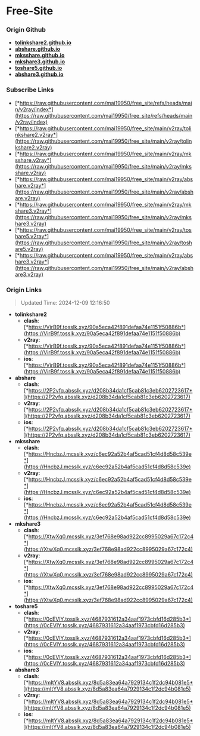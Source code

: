 # Free-Site

### Origin Github

- [**tolinkshare2.github.io**](https://github.com/tolinkshare2/tolinkshare2.github.io)
- [**abshare.github.io**](https://github.com/abshare/abshare.github.io)
- [**mksshare.github.io**](https://github.com/mksshare/mksshare.github.io)
- [**mkshare3.github.io**](https://github.com/mkshare3/mkshare3.github.io)
- [**toshare5.github.io**](https://github.com/toshare5/toshare5.github.io)
- [**abshare3.github.io**](https://github.com/abshare3/abshare3.github.io)

### Subscribe Links

- [*https://raw.githubusercontent.com/mai19950/free_site/refs/heads/main/v2ray/index*](https://raw.githubusercontent.com/mai19950/free_site/refs/heads/main/v2ray/index)
- [*https://raw.githubusercontent.com/mai19950/free_site/main/v2ray/tolinkshare2.v2ray*](https://raw.githubusercontent.com/mai19950/free_site/main/v2ray/tolinkshare2.v2ray)
- [*https://raw.githubusercontent.com/mai19950/free_site/main/v2ray/mksshare.v2ray*](https://raw.githubusercontent.com/mai19950/free_site/main/v2ray/mksshare.v2ray)
- [*https://raw.githubusercontent.com/mai19950/free_site/main/v2ray/abshare.v2ray*](https://raw.githubusercontent.com/mai19950/free_site/main/v2ray/abshare.v2ray)
- [*https://raw.githubusercontent.com/mai19950/free_site/main/v2ray/mkshare3.v2ray*](https://raw.githubusercontent.com/mai19950/free_site/main/v2ray/mkshare3.v2ray)
- [*https://raw.githubusercontent.com/mai19950/free_site/main/v2ray/toshare5.v2ray*](https://raw.githubusercontent.com/mai19950/free_site/main/v2ray/toshare5.v2ray)
- [*https://raw.githubusercontent.com/mai19950/free_site/main/v2ray/abshare3.v2ray*](https://raw.githubusercontent.com/mai19950/free_site/main/v2ray/abshare3.v2ray)

### Origin Links

> Updated Time: 2024-12-09 12:16:50

- **tolinkshare2**
  - **clash**: [*https://VirB9f.tosslk.xyz/90a5eca42f891defaa74e1151f50886b*](https://VirB9f.tosslk.xyz/90a5eca42f891defaa74e1151f50886b)
  - **v2ray**: [*https://VirB9f.tosslk.xyz/90a5eca42f891defaa74e1151f50886b*](https://VirB9f.tosslk.xyz/90a5eca42f891defaa74e1151f50886b)
  - **ios**: [*https://VirB9f.tosslk.xyz/90a5eca42f891defaa74e1151f50886b*](https://VirB9f.tosslk.xyz/90a5eca42f891defaa74e1151f50886b)
- **abshare**
  - **clash**: [*https://2P2vfq.absslk.xyz/d208b34da1cf5cab81c3eb6202723617*](https://2P2vfq.absslk.xyz/d208b34da1cf5cab81c3eb6202723617)
  - **v2ray**: [*https://2P2vfq.absslk.xyz/d208b34da1cf5cab81c3eb6202723617*](https://2P2vfq.absslk.xyz/d208b34da1cf5cab81c3eb6202723617)
  - **ios**: [*https://2P2vfq.absslk.xyz/d208b34da1cf5cab81c3eb6202723617*](https://2P2vfq.absslk.xyz/d208b34da1cf5cab81c3eb6202723617)
- **mksshare**
  - **clash**: [*https://HncbzJ.mcsslk.xyz/c6ec92a52b4af5cad51cf4d8d58c539e*](https://HncbzJ.mcsslk.xyz/c6ec92a52b4af5cad51cf4d8d58c539e)
  - **v2ray**: [*https://HncbzJ.mcsslk.xyz/c6ec92a52b4af5cad51cf4d8d58c539e*](https://HncbzJ.mcsslk.xyz/c6ec92a52b4af5cad51cf4d8d58c539e)
  - **ios**: [*https://HncbzJ.mcsslk.xyz/c6ec92a52b4af5cad51cf4d8d58c539e*](https://HncbzJ.mcsslk.xyz/c6ec92a52b4af5cad51cf4d8d58c539e)
- **mkshare3**
  - **clash**: [*https://XtwXq0.mcsslk.xyz/3ef768e98ad922cc8995029a67c172c4*](https://XtwXq0.mcsslk.xyz/3ef768e98ad922cc8995029a67c172c4)
  - **v2ray**: [*https://XtwXq0.mcsslk.xyz/3ef768e98ad922cc8995029a67c172c4*](https://XtwXq0.mcsslk.xyz/3ef768e98ad922cc8995029a67c172c4)
  - **ios**: [*https://XtwXq0.mcsslk.xyz/3ef768e98ad922cc8995029a67c172c4*](https://XtwXq0.mcsslk.xyz/3ef768e98ad922cc8995029a67c172c4)
- **toshare5**
  - **clash**: [*https://0cEVlY.tosslk.xyz/4687931612a34aaf1973cbfd16d285b3*](https://0cEVlY.tosslk.xyz/4687931612a34aaf1973cbfd16d285b3)
  - **v2ray**: [*https://0cEVlY.tosslk.xyz/4687931612a34aaf1973cbfd16d285b3*](https://0cEVlY.tosslk.xyz/4687931612a34aaf1973cbfd16d285b3)
  - **ios**: [*https://0cEVlY.tosslk.xyz/4687931612a34aaf1973cbfd16d285b3*](https://0cEVlY.tosslk.xyz/4687931612a34aaf1973cbfd16d285b3)
- **abshare3**
  - **clash**: [*https://mItYV8.absslk.xyz/8d5a83ea64a7929134c1f2dc94b081e5*](https://mItYV8.absslk.xyz/8d5a83ea64a7929134c1f2dc94b081e5)
  - **v2ray**: [*https://mItYV8.absslk.xyz/8d5a83ea64a7929134c1f2dc94b081e5*](https://mItYV8.absslk.xyz/8d5a83ea64a7929134c1f2dc94b081e5)
  - **ios**: [*https://mItYV8.absslk.xyz/8d5a83ea64a7929134c1f2dc94b081e5*](https://mItYV8.absslk.xyz/8d5a83ea64a7929134c1f2dc94b081e5)
